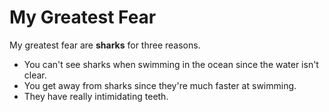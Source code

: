 # My Greatest Fear 

My greatest fear are **sharks** for three reasons. 

<ul>
  <li>You can't see sharks when swimming in the ocean since the water isn't clear.</li>
  <li>You get away from sharks since they're much faster at swimming.</li>
  <li>They have really intimidating teeth.</li>
</ul>
